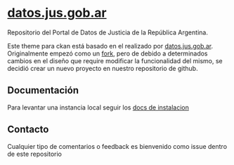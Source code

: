 # [datos.jus.gob.ar](http://datos.jus.gob.ar/)

Repositorio del Portal de Datos de Justicia de la República Argentina.

Este theme para ckan está basado en el realizado por [datos.jus.gob.ar](https://github.com/datosgobar/datos.gob.ar). 
Originalmente empezó como un [fork](https://github.com/datos-justicia-argentina/datos.jus.gob.ar), pero de debido a determinados cambios en el diseño que require modificar la funcionalidad del mismo, se decidió crear un nuevo proyecto en nuestro repositorio de github.

## Documentación

Para levantar una instancia local seguir los [docs de instalacion](./docs/README.md) 

## Contacto

Cualquier tipo de comentarios o feedback es bienvenido como issue dentro de este repositorio
